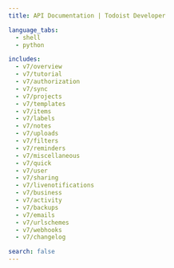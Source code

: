 ```yaml
---
title: API Documentation | Todoist Developer

language_tabs:
  - shell
  - python

includes:
  - v7/overview
  - v7/tutorial
  - v7/authorization
  - v7/sync
  - v7/projects
  - v7/templates
  - v7/items
  - v7/labels
  - v7/notes
  - v7/uploads
  - v7/filters
  - v7/reminders
  - v7/miscellaneous
  - v7/quick
  - v7/user
  - v7/sharing
  - v7/livenotifications
  - v7/business
  - v7/activity
  - v7/backups
  - v7/emails
  - v7/urlschemes
  - v7/webhooks
  - v7/changelog

search: false
---
```


<!--

The MIT License (MIT)

Copyright (c) 2014-2017 Doist

Permission is hereby granted, free of charge, to any person obtaining a copy
of this software and associated documentation files (the "Software"), to deal
in the Software without restriction, including without limitation the rights
to use, copy, modify, merge, publish, distribute, sublicense, and/or sell
copies of the Software, and to permit persons to whom the Software is
furnished to do so, subject to the following conditions:

The above copyright notice and this permission notice shall be included in all
copies or substantial portions of the Software.

THE SOFTWARE IS PROVIDED "AS IS", WITHOUT WARRANTY OF ANY KIND, EXPRESS OR
IMPLIED, INCLUDING BUT NOT LIMITED TO THE WARRANTIES OF MERCHANTABILITY,
FITNESS FOR A PARTICULAR PURPOSE AND NONINFRINGEMENT. IN NO EVENT SHALL THE
AUTHORS OR COPYRIGHT HOLDERS BE LIABLE FOR ANY CLAIM, DAMAGES OR OTHER
LIABILITY, WHETHER IN AN ACTION OF CONTRACT, TORT OR OTHERWISE, ARISING FROM,
OUT OF OR IN CONNECTION WITH THE SOFTWARE OR THE USE OR OTHER DEALINGS IN THE
SOFTWARE.

-->
